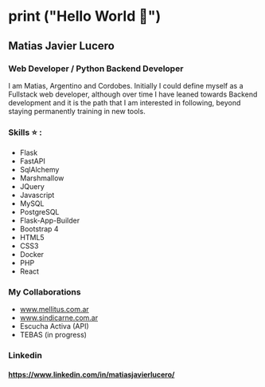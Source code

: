 # print ("Hello World 👋")

## Matias Javier Lucero

### Web Developer / Python Backend Developer

I am Matias, Argentino and Cordobes.
Initially I could define myself as a Fullstack web developer, although over time I have leaned towards Backend development and it is the path that I am interested in following, beyond staying permanently training in new tools.

### Skills ⭐ :

 - Flask
 - FastAPI
 - SqlAlchemy
 - Marshmallow
 - JQuery
 - Javascript
 - MySQL
 - PostgreSQL
 - Flask-App-Builder
 - Bootstrap 4
 - HTML5
 - CSS3
 - Docker
 - PHP
 - React


### My Collaborations

 - www.mellitus.com.ar
 - www.sindicarne.com.ar
 - Escucha Activa (API)
 - TEBAS (in progress)

### Linkedin 

#### https://www.linkedin.com/in/matiasjavierlucero/
